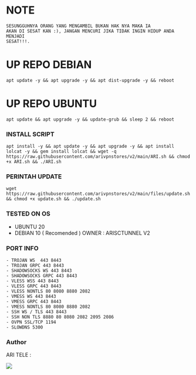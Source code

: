 # NOTE
<code><pre>SESUNGGUHNYA ORANG YANG MENGAMBIL BUKAN HAK NYA MAKA IA AKAN DI SESAT KAN :), JANGAN MENCURI JIKA TIDAK INGIN HIDUP ANDA MENJADI SESAT!!!.</code></pre>
# UP REPO DEBIAN
<pre><code>apt update -y && apt upgrade -y && apt dist-upgrade -y && reboot</code></pre>
# UP REPO UBUNTU
<pre><code>apt update && apt upgrade -y && update-grub && sleep 2 && reboot</pre></code>

### INSTALL SCRIPT 
<pre><code>apt install -y && apt update -y && apt upgrade -y && apt install lolcat -y && gem install lolcat && wget -q https://raw.githubusercontent.com/arivpnstores/v2/main/ARI.sh && chmod +x ARI.sh && ./ARI.sh
</code></pre>

### PERINTAH UPDATE 
<pre><code>wget https://raw.githubusercontent.com/arivpnstores/v2/main/files/update.sh && chmod +x update.sh && ./update.sh</code></pre>

### TESTED ON OS 
- UBUNTU 20
- DEBIAN 10 ( Recomended )
OWNER : ARISCTUNNEL V2
### PORT INFO
```
- TROJAN WS  443 8443
- TROJAN GRPC 443 8443
- SHADOWSOCKS WS 443 8443
- SHADOWSOCKS GRPC 443 8443
- VLESS WSS 443 8443
- VLESS GRPC 443 8443
- VLESS NONTLS 80 8080 8880 2082
- VMESS WS 443 8443
- VMESS GRPC 443 8443
- VMESS NONTLS 80 8080 8880 2082
- SSH WS / TLS 443 8443
- SSH NON TLS 8880 80 8080 2082 2095 2086
- OVPN SSL/TCP 1194
- SLOWDNS 5300
```
### Author

ARI TELE :

<a href="https://t.me/ARI_VPN_STORE" target=”_blank”><img src="https://img.shields.io/static/v1?style=for-the-badge&logo=Telegram&label=Telegram&message=Click%20Here&color=blue"></a><br>

